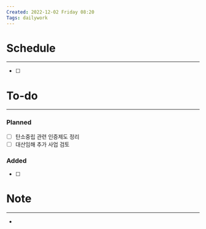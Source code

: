 ```yaml
---
Created: 2022-12-02 Friday 08:20
Tags: dailywork
---
```


# Schedule
---
- [ ] 


# To-do
---
### Planned
- [ ] 탄소중립 관련 인증제도 정리
- [ ] 대산임해 추가 사업 검토

### Added
- [ ] 

# Note
---
- 